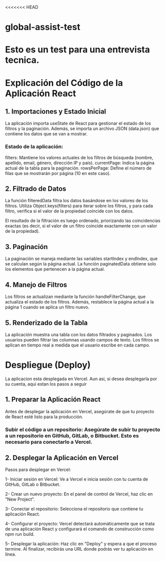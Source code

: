 <<<<<<< HEAD
# global-assist-test
Esto es un test para una entrevista tecnica.
=======
# Explicación del Código de la Aplicación React

## 1. Importaciones y Estado Inicial

La aplicación importa useState de React para gestionar el estado de los filtros y la paginación. Además, se importa un archivo JSON (data.json) que contiene los datos que se van a mostrar.

### Estado de la aplicación:

filters: Mantiene los valores actuales de los filtros de búsqueda (nombre, apellido, email, género, dirección IP y país).
currentPage: Indica la página actual de la tabla para la paginación.
rowsPerPage: Define el número de filas que se mostrarán por página (10 en este caso).


## 2. Filtrado de Datos
La función filteredData filtra los datos basándose en los valores de los filtros. Utiliza Object.keys(filters) para iterar sobre los filtros, y para cada filtro, verifica si el valor de la propiedad coincide con los datos.

El resultado de la filtración es luego ordenado, priorizando las coincidencias exactas (es decir, si el valor de un filtro coincide exactamente con un valor de la propiedad).
## 3. Paginación
La paginación se maneja mediante las variables startIndex y endIndex, que se calculan según la página actual. La función paginatedData obtiene solo los elementos que pertenecen a la página actual.

## 4. Manejo de Filtros
Los filtros se actualizan mediante la función handleFilterChange, que actualiza el estado de los filtros. Además, restablece la página actual a la página 1 cuando se aplica un filtro nuevo.

## 5. Renderizado de la Tabla
La aplicación muestra una tabla con los datos filtrados y paginados. Los usuarios pueden filtrar las columnas usando campos de texto. Los filtros se aplican en tiempo real a medida que el usuario escribe en cada campo.


# Despliegue (Deploy)

La aplicacion esta desplegada en Vercel. Aun asi, si desea desplegarla por su cuenta, aqui estan los pasos a seguir

## 1. Preparar la Aplicación React
Antes de desplegar la aplicación en Vercel, asegúrate de que tu proyecto de React esté listo para la producción.

### Subir el código a un repositorio: Asegúrate de subir tu proyecto a un repositorio en GitHub, GitLab, o Bitbucket. Esto es necesario para conectarlo a Vercel.

## 2. Desplegar la Aplicación en Vercel

Pasos para desplegar en Vercel:

1- Iniciar sesión en Vercel: Ve a Vercel e inicia sesión con tu cuenta de GitHub, GitLab o Bitbucket.

2- Crear un nuevo proyecto: En el panel de control de Vercel, haz clic en "New Project".

3- Conectar el repositorio: Selecciona el repositorio que contiene tu aplicación React.

4- Configurar el proyecto: Vercel detectará automáticamente que se trata de una aplicación React y configurará el comando de construcción como npm run build.

5- Desplegar la aplicación: Haz clic en "Deploy" y espera a que el proceso termine. Al finalizar, recibirás una URL donde podrás ver tu aplicación en línea.

